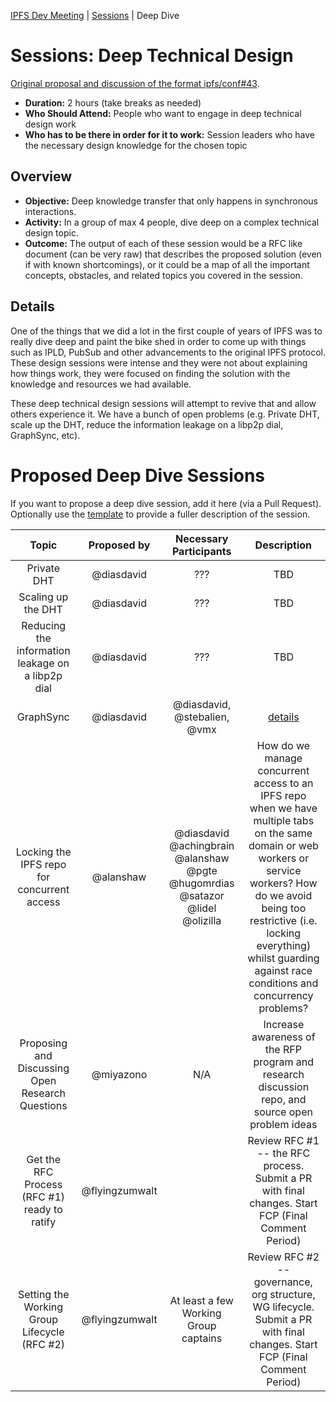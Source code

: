 [IPFS Dev Meeting](../../README.md) | [Sessions](../README.md) | Deep Dive

# Sessions: Deep Technical Design

[Original proposal and discussion of the format ipfs/conf#43](https://github.com/ipfs/conf/issues/43).

- **Duration:** 2 hours (take breaks as needed)
- **Who Should Attend:** People who want to engage in deep technical design work  
- **Who has to be there in order for it to work:** Session leaders who have the necessary design knowledge for the chosen topic

## Overview

- **Objective:** Deep knowledge transfer that only happens in synchronous interactions.
- **Activity:** In a group of max 4 people, dive deep on a complex technical design topic.
- **Outcome:** The output of each of these session would be a RFC like document (can be very raw) that describes the proposed solution (even if with known shortcomings), or it could be a map of all the important concepts, obstacles, and related topics you covered in the session.

## Details

One of the things that we did a lot in the first couple of years of IPFS was to really dive deep and paint the bike shed in order to come up with things such as IPLD, PubSub and other advancements to the original IPFS protocol. These design sessions were intense and they were not about explaining how things work, they were focused on finding the solution with the knowledge and resources we had available.

These deep technical design sessions will attempt to revive that and allow others experience it. We have a bunch of open problems (e.g. Private DHT, scale up the DHT, reduce the information leakage on a libp2p dial, GraphSync, etc).

# Proposed Deep Dive Sessions

If you want to propose a deep dive session, add it here (via a Pull Request). Optionally use the [template](../_template.md) to provide a fuller description of the session.

| Topic                    | Proposed by  | Necessary Participants | Description |
|:------------------------:|:------------:|:----------------------:|:-----------:|
| Private DHT | @diasdavid | ???          | TBD | |
| Scaling up the DHT       | @diasdavid   | ??? | TBD |
| Reducing the information leakage on a libp2p dial | @diasdavid | ??? | TBD |
| GraphSync                | @diasdavid   | @diasdavid, @stebalien, @vmx | [details](graphsync.md) |
| Locking the IPFS repo for concurrent access | @alanshaw | @diasdavid @achingbrain @alanshaw @pgte @hugomrdias @satazor @lidel @olizilla | How do we manage concurrent access to an IPFS repo when we have multiple tabs on the same domain or web workers or service workers? How do we avoid being too restrictive (i.e. locking everything) whilst guarding against race conditions and concurrency problems? |
|Proposing and Discussing Open Research Questions | @miyazono| N/A | Increase awareness of the RFP program and research discussion repo, and source open problem ideas |
| Get the RFC Process (RFC #1) ready to ratify | @flyingzumwalt |  | Review RFC #1 -- the RFC process. Submit a PR with final changes. Start FCP (Final Comment Period) |
| Setting the Working Group Lifecycle (RFC #2) | @flyingzumwalt | At least a few Working Group captains | Review RFC #2 -- governance, org structure, WG lifecycle. Submit a PR with final changes. Start FCP (Final Comment Period) |
